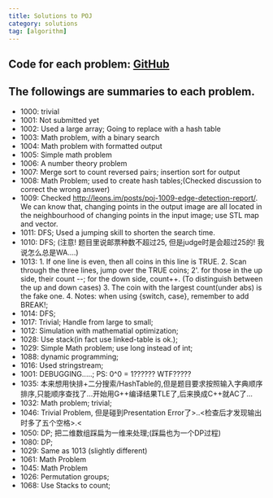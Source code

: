 ```yaml
---
title: Solutions to POJ
category: solutions
tag: [algorithm]
---
```


## Code for each problem: [GitHub](https://github.com/Orcuslc/Learning/tree/master/POJ)  

## The followings are summaries to each problem.  

-  1000: trivial  
-  1001: Not submitted yet  
-  1002: Used a large array; Going to replace with a hash table  
-  1003: Math problem, with a binary search  
-  1004: Math problem with formatted output  
-  1005: Simple math problem  
-  1006: A number theory problem  
-  1007: Merge sort to count reversed pairs; insertion sort for output  
-  1008: Math Problem; used <map> to create hash tables;(Checked discussion to correct the wrong answer)
-  1009: Checked http://leons.im/posts/poj-1009-edge-detection-report/. We can know that, changing points in the output image are all located in the neighbourhood of changing points in the input image; use STL map and vector.
-  1011: DFS; Used a jumping skill to shorten the search time.
-  1010: DFS; (注意! 题目里说邮票种数不超过25, 但是judge时是会超过25的! 我说怎么总是WA....)
-  1013: 1. If one line is even, then all coins in this line is TRUE.
		2. Scan through the three lines, jump over the TRUE coins;
		2'. for those in the up side, their count --; for the down side, count++. (To distinguish between the up and down cases)
		3. The coin with the largest count(under abs) is the fake one.
		4. Notes: when using {switch, case}, remember to add BREAK!;
-  1014: DFS;
-  1017: Trivial; Handle from large to small;
-  1012: Simulation with mathematial optimization;
-  1028: Use stack(in fact use linked-table is ok.);
-  1029: Simple Math problem; use long instead of int;
-  1088: dynamic programming;
-  1016: Used stringstream;
-  1001: DEBUGGING.....; PS: 0^0 = 1?????? WTF?????
-  1035: 本来想用快排+二分搜索/HashTable的,但是题目要求按照输入字典顺序排序,只能顺序查找了...开始用G++编译结果TLE了,后来换成C++就AC了...
-  1032: Math problem; trivial;
-  1046: Trivial Problem, 但是碰到Presentation Error了>..<检查后才发现输出时多了五个空格>.<
-  1050: DP; 把二维数组踩扁为一维来处理;(踩扁也为一个DP过程)
-  1080: DP;
-  1029: Same as 1013 (slightly different)
-  1061: Math Problem
-  1045: Math Problem
-  1026: Permutation groups;
-  1068: Use Stacks to count;